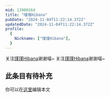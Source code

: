 ```yaml
---
mid: 13900164
title: "瑾瑾Hibana"
pubDate: "2024-11-04T11:22:14.372Z"
updatedDate: "2024-11-04T11:22:14.372Z"
profile:
  {
    Nickname: ["瑾瑾Hibana"],
  }
---
```


关注[瑾瑾Hibana](https://space.bilibili.com/13900164)谢谢喵~ 关注[瑾瑾Hibana](https://space.bilibili.com/13900164)谢谢喵~

## 此条目有待补充
你可以在[这里](https://github.com/Yuhanawa/VTuber.ICU-Content/edit/master/v/瑾瑾Hibana/index.md)编辑本文
